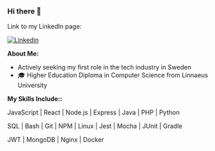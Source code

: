 ### Hi there 👋

<!--
**sc222rb/sc222rb** is a ✨ _special_ ✨ repository because its `README.md` (this file) appears on your GitHub profile.

Here are some ideas to get you started:

- 🔭 I’m currently working on ...
- 🌱 I’m currently learning ...
- 👯 I’m looking to collaborate on ...
- 🤔 I’m looking for help with ...
- 💬 Ask me about ...
- 📫 How to reach me: ...
- 😄 Pronouns: ...
- ⚡ Fun fact: ...
-->
<!--[![Portfolio]--> Link to my LinkedIn page:
[![Linkedin](https://img.shields.io/badge/-LinkedIn-blue?style=flat&logo=Linkedin&logoColor=white)](https://www.linkedin.com/in/sayaka-chishiki-jakobsson-315830291/)

<!-- Talking about you -->
**About Me:**
- Actively seeking my first role in the tech industry in Sweden
- 🎓  Higher Education Diploma in Computer Science from Linnaeus University

**My Skills Include::**

<p>JavaScript | React | Node.js | Express | Java | PHP | Python</p>
<p>SQL | Bash | Git | NPM | Linux | Jest | Mocha | JUnit | Gradle</p>
<p>JWT | MongoDB | Nginx | Docker</p>
